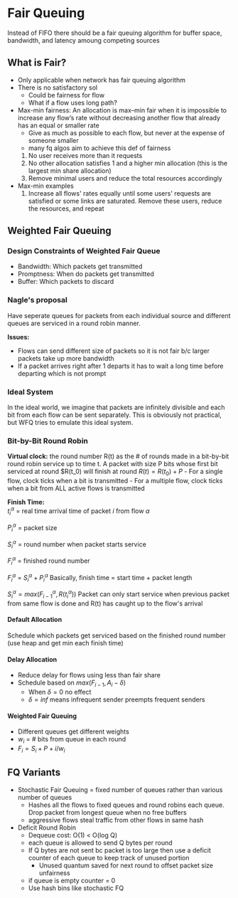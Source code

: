 # Fair Queuing
Instead of FIFO there should be a fair queuing algorithm for buffer space, bandwidth, and latency amoung competing sources

## What is Fair?
- Only applicable when network has fair queuing algorithm
- There is no satisfactory sol
    - Could be fairness for flow
    - What if a flow uses long path?
- Max-min fairness: An allocation is max–min fair when it is impossible to increase any flow’s rate without decreasing another flow that already has an equal or smaller rate
    - Give as much as possible to each flow, but never at the expense of someone smaller
    - many fq algos aim to achieve this def of fairness
    1. No user receives more than it requests
    2. No other allocation satisfies 1 and a higher min allocation (this is the largest min share allocation)
    3. Remove minimal users and reduce the total resources accordingly
- Max-min examples
    1. Increase all flows' rates equally until some users' requests are satisfied or some links are saturated. Remove these users, reduce the resources, and repeat

## Weighted Fair Queuing
### Design Constraints of Weighted Fair Queue
- Bandwidth: Which packets get transmitted
- Promptness: When do packets get transmitted
- Buffer: Which packets to discard

### Nagle's proposal
Have seperate queues for packets from each individual source and different queues are serviced in a round robin manner.
<br>

**Issues:**
- Flows can send different size of packets so it is not fair b/c larger packets take up more bandwidth
- If a packet arrives right after 1 departs it has to wait a long time before departing which is not prompt

### Ideal System
In the ideal world, we imagine that packets are infinitely divisible and each bit from each flow can be sent separately. This is obviously not practical, but WFQ tries to emulate this ideal system.

### Bit-by-Bit Round Robin
**Virtual clock:** the round number R(t) as the # of rounds made in a bit-by-bit round robin service up to time t. A packet with size P bits whose first bit serviced at round $R(t_0) will finish at round $R(t) = R(t_0) + P$ 
    - For a single flow, clock ticks when a bit is transmitted
    - For a multiple flow, clock ticks when a bit from ALL active flows is transmitted

**Finish Time:** 
<br>
$t_i^\alpha$ = real time arrival time of packet $i$ from flow $\alpha$

$P_i^\alpha$ = packet size

$S_i^\alpha$ = round number when packet starts service

$F_i^\alpha$ = finished round number

$F_i^\alpha$ = $S_i^\alpha + P_i^\alpha$ Basically, finish time = start time + packet length

$S_i^\alpha = max(F_{i-1}^\alpha, R(t_i^\alpha))$ Packet can only start service when previous packet from same flow is done and R(t) has caught up to the flow's arrival
<br>

#### Default Allocation
Schedule which packets get serviced based on the finished round number (use heap and get min each finish time)

#### Delay Allocation
- Reduce delay for flows using less than fair share
- Schedule based on $max(F_{i-1}, A_i - \delta)$
    - When $\delta = 0$ no effect
    - $\delta = inf$ means infrequent sender preempts frequent senders

#### Weighted Fair Queuing
- Different queues get different weights
- $w_i$ = # bits from queue in each round
- $F_i = S_i + P+i / w_i$

## FQ Variants
- Stochastic Fair Queuing = fixed number of queues rather than various number of queues
    - Hashes all the flows to fixed queues and round robins each queue. Drop packet from longest queue when no free buffers
    - aggressive flows steal traffic from other flows in same hash
- Deficit Round Robin
    - Dequeue cost: O(1) < O(log Q)
    - each queue is allowed to send Q bytes per round
    - If Q bytes are not sent bc packet is too large then use a deficit counter of each queue to keep track of unused portion
        - Unused quantum saved for next round to offset packet size unfairness
    - if queue is empty counter = 0
    - Use hash bins like stochastic FQ